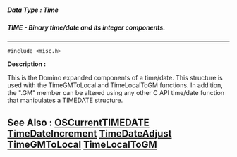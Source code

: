 ##### Data Type : Time
##### TIME - Binary time/date and its integer components.
---
```
#include <misc.h>
```
**Description :**

This is the Domino expanded components of a time/date. This structure is used 
with the TimeGMToLocal and TimeLocalToGM functions.  In addition, the ".GM" 
member can be altered using any other C API time/date function that manipulates 
a TIMEDATE structure.

**See Also :**
[OSCurrentTIMEDATE](/domino-c-api-docs/reference/Func/OSCurrentTIMEDATE)
[TimeDateIncrement](/domino-c-api-docs/reference/Func/TimeDateIncrement)
[TimeDateAdjust](/domino-c-api-docs/reference/Func/TimeDateAdjust)
[TimeGMToLocal](/domino-c-api-docs/reference/Func/TimeGMToLocal)
[TimeLocalToGM](/domino-c-api-docs/reference/Func/TimeLocalToGM)
---
